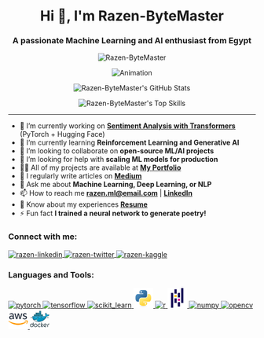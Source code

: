 <h1 align="center">Hi 👋, I'm Razen-ByteMaster</h1>
<h3 align="center">A passionate Machine Learning and AI enthusiast from Egypt</h3>

<!-- Visitor Count Badge -->
<p align="center">
  <img src="https://komarev.com/ghpvc/?username=Razen-ByteMaster&label=Profile%20Views&color=blue&style=flat" alt="Razen-ByteMaster" />
</p>

<!-- Animated GIF in place of the game -->
<p align="center">
  <img src="https://media.giphy.com/media/QBjok2NBIzSR7IaDQK/giphy.gif?cid=790b7611a2j8nfcso5ngfnn240lrnbduo3dwmjflk6ihsmxx&ep=v1_gifs_search&rid=giphy.gif&ct=g" alt="Animation" />
</p>

<!-- GitHub Stats and Trophies -->
<p align="center">
  <img src="https://github-readme-stats.vercel.app/api?username=Razen-ByteMaster&show_icons=true&theme=dark&hide_border=true" alt="Razen-ByteMaster's GitHub Stats" />
</p>

<!-- Top Skills -->
<p align="center">
  <img src="https://github-readme-stats.vercel.app/api/top-langs/?username=Razen-ByteMaster&layout=compact&theme=dark&hide_border=true" alt="Razen-ByteMaster's Top Skills" />
</p>

---

- 🔭 I’m currently working on **[Sentiment Analysis with Transformers](https://github.com/Razen-ByteMaster/sentiment-analysis-transformers)** (PyTorch + Hugging Face)
- 🌱 I’m currently learning **Reinforcement Learning and Generative AI**
- 👯 I’m looking to collaborate on **open-source ML/AI projects**
- 🤝 I’m looking for help with **scaling ML models for production**
- 👨‍💻 All of my projects are available at **[My Portfolio](https://razen-byteMaster.github.io)**
- 📝 I regularly write articles on **[Medium](https://medium.com/@razen_byteMaster)**
- 💬 Ask me about **Machine Learning, Deep Learning, or NLP**
- 📫 How to reach me **razen.ml@email.com** | **[LinkedIn](https://linkedin.com/in/razen-byteMaster)**
- 📄 Know about my experiences **[Resume](https://drive.google.com/razen-resume)**
- ⚡ Fun fact **I trained a neural network to generate poetry!**

<h3 align="left">Connect with me:</h3>
<p align="left">
  <a href="https://linkedin.com/in/razen-byteMaster" target="blank">
    <img align="center" src="https://raw.githubusercontent.com/rahuldkjain/github-profile-readme-generator/master/src/images/icons/Social/linked-in-alt.svg" alt="razen-linkedin" height="30" width="40" />
  </a>
  <a href="https://twitter.com/razen_ml" target="blank">
    <img align="center" src="https://raw.githubusercontent.com/rahuldkjain/github-profile-readme-generator/master/src/images/icons/Social/twitter.svg" alt="razen-twitter" height="30" width="40" />
  </a>
  <a href="https://kaggle.com/razen_byteMaster" target="blank">
    <img align="center" src="https://raw.githubusercontent.com/rahuldkjain/github-profile-readme-generator/master/src/images/icons/Social/kaggle.svg" alt="razen-kaggle" height="30" width="40" />
  </a>
</p>

<h3 align="left">Languages and Tools:</h3>
<p align="left">
  <!-- Machine Learning Frameworks -->
  <a href="https://pytorch.org/" target="_blank" rel="noreferrer">
    <img src="https://www.vectorlogo.zone/logos/pytorch/pytorch-icon.svg" alt="pytorch" width="40" height="40"/>
  </a>
  <a href="https://www.tensorflow.org" target="_blank" rel="noreferrer">
    <img src="https://www.vectorlogo.zone/logos/tensorflow/tensorflow-icon.svg" alt="tensorflow" width="40" height="40"/>
  </a>
  <a href="https://scikit-learn.org/" target="_blank" rel="noreferrer">
    <img src="https://upload.wikimedia.org/wikipedia/commons/0/05/Scikit_learn_logo_small.svg" alt="scikit_learn" width="40" height="40"/>
  </a>
  <!-- Programming Languages -->
  <a href="https://www.python.org" target="_blank" rel="noreferrer">
    <img src="https://raw.githubusercontent.com/devicons/devicon/master/icons/python/python-original.svg" alt="python" width="40" height="40"/>
  </a>
  <a href="https://www.r-project.org/" target="_blank" rel="noreferrer">
    <img src="https://www.vectorlogo.zone/logos/r-project/r-project-icon.svg" alt="r" width="40" height="40"/>
  </a>
  <!-- Data Tools -->
  <a href="https://pandas.pydata.org/" target="_blank" rel="noreferrer">
    <img src="https://raw.githubusercontent.com/devicons/devicon/2ae2a900d2f041da66e950e4d48052658d850630/icons/pandas/pandas-original.svg" alt="pandas" width="40" height="40"/>
  </a>
  <a href="https://numpy.org/" target="_blank" rel="noreferrer">
    <img src="https://www.vectorlogo.zone/logos/numpy/numpy-icon.svg" alt="numpy" width="40" height="40"/>
  </a>
  <a href="https://opencv.org/" target="_blank" rel="noreferrer">
    <img src="https://www.vectorlogo.zone/logos/opencv/opencv-icon.svg" alt="opencv" width="40" height="40"/>
  </a>
  <!-- Cloud & Deployment -->
  <a href="https://aws.amazon.com" target="_blank" rel="noreferrer">
    <img src="https://raw.githubusercontent.com/devicons/devicon/master/icons/amazonwebservices/amazonwebservices-original-wordmark.svg" alt="aws" width="40" height="40"/>
  </a>
  <a href="https://www.docker.com/" target="_blank" rel="noreferrer">
    <img src="https://raw.githubusercontent.com/devicons/devicon/master/icons/docker/docker-original-wordmark.svg" alt="docker" width="40" height="40"/>
  </a>
</p>
